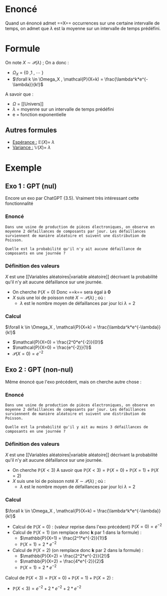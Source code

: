 # Enoncé
Quand un énoncé admet ==X== occurrences sur une certaine intervalle de temps, on admet que $\lambda$ est la moyenne sur un intervalle de temps prédéfini.
# Formule
On note $X \sim \mathcal{P}(\lambda)$ ; On a donc :
- $\Omega_X$ = {0 ,1 , $\cdots$ }
- $\forall k \in \Omega_X , \mathcal{P}(X=k) = \frac{\lambda^k*e^{-\lambda}}{k!}$

A savoir que :
- $\Omega$ = [[Univers]]
- $\lambda$ = moyenne sur un intervalle de temps prédéfini
- e = fonction exponentielle
## Autres formules
- <u>Espérance :</u> $\mathbb{E}(X) =$ $\lambda$
- <u>Variance :</u> $\mathbb{V}(X)=$ $\lambda$ 

# Exemple
## Exo 1 : GPT (nul)
Encore un exo par ChatGPT (3.5). Vraiment très intéressant cette fonctionnalité
### Enoncé
```
Dans une usine de production de pièces électroniques, on observe en moyenne 2 défaillances de composants par jour. Les défaillances surviennent de manière aléatoire et suivent une distribution de Poisson.

Quelle est la probabilité qu'il n'y ait aucune défaillance de composants en une journée ?
```
### Définition des valeurs
$X$ est une [[Variables aléatoires|variable aléatoire]] décrivant la probabilité qu'il n'y ait aucune défaillance sur une journée.
- On cherche $\mathbb{P}(X=0)$
  Donc ==k== sera égal à **0**
- $X$ suis une loi de poisson noté $X \sim \mathcal{P}(\lambda)$ ; où :
	- $\lambda$ est le nombre moyen de défaillances par jour
	  Ici $\lambda=2$
### Calcul
$\forall k \in \Omega_X , \mathcal{P}(X=k) = \frac{\lambda^k*e^{-\lambda}}{k!}$
- $\mathcal{P}(X=0) = \frac{2^0*e^{-2}}{0!}$
- $\mathcal{P}(X=0) = \frac{e^{-2}}{1}$
- $\mathcal{P}(X=0) = e^{-2}$
## Exo 2 : GPT (non-nul)
Même énoncé que l'exo précédent, mais on cherche autre chose :
### Enoncé
```
Dans une usine de production de pièces électroniques, on observe en moyenne 2 défaillances de composants par jour. Les défaillances surviennent de manière aléatoire et suivent une distribution de Poisson.

Quelle est la probabilité qu'il y ait au moins 3 défaillances de composants en une journée ?
```
### Définition des valeurs
$X$ est une [[Variables aléatoires|variable aléatoire]] décrivant la probabilité qu'il n'y ait aucune défaillance sur une journée.
- On cherche $\mathbb{P}(X<3)$
  A savoir que $\mathbb{P}(X<3)=\mathbb{P}(X=0)+\mathbb{P}(X=1)+\mathbb{P}(X=2)$
- $X$ suis une loi de poisson noté $X \sim \mathcal{P}(\lambda)$ ; où :
	- $\lambda$ est le nombre moyen de défaillances par jour
	  Ici $\lambda=2$
### Calcul
$\forall k \in \Omega_X , \mathcal{P}(X=k) = \frac{\lambda^k*e^{-\lambda}}{k!}$
- Calcul de $\mathbb{P}(X=0)$ :
	(valeur reprise dans l'exo précédent)
	$\mathbb{P}(X=0) = e^{-2}$
- Calcul de $\mathbb{P}(X=1)$ (on remplace donc **k** par 1 dans la formule) :
	- $\mathbb{P}(X=1) = \frac{2^1*e^{-2}}{1!}$
	- $\mathbb{P}(X=1) = 2*e^{-2}$
- Calcul de $\mathbb{P}(X=2)$ (on remplace donc **k** par 2 dans la formule) :
	- $\mathbb{P}(X=2) = \frac{2^2*e^{-2}}{2!}$
	- $\mathbb{P}(X=2) = \frac{4*e^{-2}}{2}$
	- $\mathbb{P}(X=1) = 2*e^{-2}$

Calcul de $\mathbb{P}(X<3)=\mathbb{P}(X=0)+\mathbb{P}(X=1)+\mathbb{P}(X=2)$ :
- $\mathbb{P}(X<3)= e^{-2} + 2*e^{-2} + 2*e^{-2}$ 